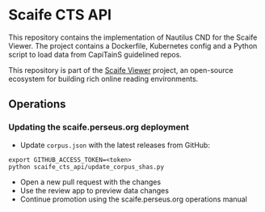 # Scaife CTS API

This repository contains the implementation of Nautilus CND for the Scaife Viewer. The project contains a Dockerfile, Kubernetes config and a Python script to load data from CapiTainS guidelined repos.

This repository is part of the [Scaife Viewer](https://scaife-viewer.org) project, an open-source ecosystem for building rich online reading environments.

## Operations
### Updating the scaife.perseus.org deployment

- Update `corpus.json` with the latest releases from GitHub:
```shell
export GITHUB_ACCESS_TOKEN=<token>
python scaife_cts_api/update_corpus_shas.py
```
- Open a new pull request with the changes
- Use the review app to preview data changes
- Continue promotion using the scaife.perseus.org operations manual
